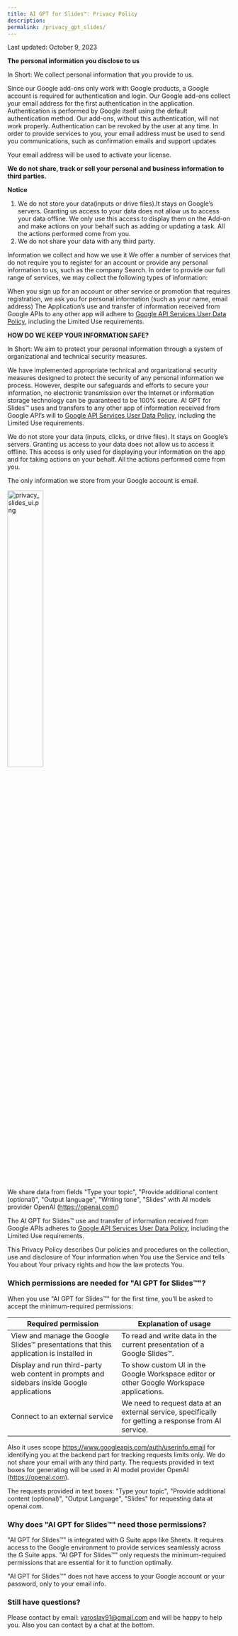 ```yaml
---
title: AI GPT for Slides™: Privacy Policy
description: 
permalink: /privacy_gpt_slides/
---
```


<style>
.demo {
    width: 40% !important;
}
</style>

Last updated: October 9, 2023


**The personal information you disclose to us**

In Short: We collect personal information that you provide to us.

Since our Google add-ons only work with Google products, a Google account is required for authentication and login. Our Google add-ons collect your email address for the first authentication in the application. Authentication is performed by Google itself using the default authentication method. Our add-ons, without this authentication, will not work properly. Authentication can be revoked by the user at any time. In order to provide services to you, your email address must be used to send you communications, such as confirmation emails and support updates

Your email address will be used to activate your license.

**We do not share, track or sell your personal and business information to third parties.**


**Notice**

1. We do not store your data(inputs or drive files).It stays on Google’s servers. Granting us access to your data does not allow us to access your data offline. We only use this access to display them on the Add-on and make actions on your behalf such as adding or updating a task. All the actions performed come from you.
2. We do not share your data with any third party.

Information we collect and how we use it
We offer a number of services that do not require you to register for an account or provide any personal information to us, such as the company Search. In order to provide our full range of services, we may collect the following types of information:

When you sign up for an account or other service or promotion that requires registration, we ask you for personal information (such as your name, email address)
The Application’s use and transfer of information received from Google APIs to any other app will adhere to [Google API Services User Data Policy](https://developers.google.com/terms/api-services-user-data-policy#additional_requirements_for_specific_api_scopes), including the Limited Use requirements.



**HOW DO WE KEEP YOUR INFORMATION SAFE?**

In Short: We aim to protect your personal information through a system of organizational and technical security measures.

We have implemented appropriate technical and organizational security measures designed to protect the security of any personal information we process. However, despite our safeguards and efforts to secure your information, no electronic transmission over the Internet or information storage technology can be guaranteed to be 100% secure. AI GPT for Slides™ uses and transfers to any other app of information received from Google API’s will to [Google API Services User Data Policy](https://developers.google.com/terms/api-services-user-data-policy#additional_requirements_for_specific_api_scopes), including the Limited Use requirements.


We do not store your data (inputs, clicks, or drive files). It stays on Google’s servers. Granting us access to your data does not allow us to access it offline. This access is only used for displaying your information on the app and for taking actions on your behalf. All the actions performed come from you.

The only information we store from your Google account is email.

<img class="demo" alt="privacy_slides_ui.png" src="{{ site.baseurl }}/images/privacy_slides_ui.png" />

We share data from fields "Type your topic", "Provide additional content (optional)", "Output language", "Writing tone", "Slides" with AI models provider OpenAI (https://openai.com/)

The AI GPT for Slides™ use and transfer of information received from Google APIs adheres to [Google API Services User Data Policy](https://developers.google.com/terms/api-services-user-data-policy#additional_requirements_for_specific_api_scopes), including the Limited Use requirements.

This Privacy Policy describes Our policies and procedures on the collection, use and disclosure of Your information when You use the Service and tells You about Your privacy rights and how the law protects You.

### Which permissions are needed for "AI GPT for Slides™"?

When you use "AI GPT for Slides™" for the first time, you’ll be asked to accept the minimum-required permissions:


| Required permission                                                                        | Explanation of usage                                                                                 |
|--------------------------------------------------------------------------------------------|------------------------------------------------------------------------------------------------------|
| View and manage the Google Slides™ presentations that this application is installed in     | To read and write data in the current presentation of a Google Slides™.                              |
| Display and run third-party web content in prompts and sidebars inside Google applications | To show custom UI in the Google Workspace editor or other Google Workspace applications.             |
| Connect to an external service                                                             | We need to request data at an external service, specifically for getting a response from AI service. |

Also it uses scope https://www.googleapis.com/auth/userinfo.email for identifying you at the backend part for tracking requests limits only. We do not share your email with any third party.
The requests provided in text boxes for generating will be used in AI model provider OpenAI (https://openai.com).

The requests provided in text boxes: "Type your topic", "Provide additional content (optional)", "Output Language", "Slides"  for requesting data at openai.com.

### Why does "AI GPT for Slides™" need those permissions?

"AI GPT for Slides™" is integrated with G Suite apps like Sheets. It requires access to the Google environment to provide services seamlessly across the G Suite apps. "AI GPT for Slides™" only requests the minimum-required permissions that are essential for it to function optimally.

"AI GPT for Slides™" does not have access to your Google account or your password, only to your email  info.

### Still have questions?

Please contact by email: yaroslav91@gmail.com and will be happy to help you.
Also you can contact by a chat at the bottom.